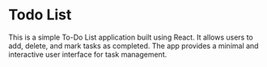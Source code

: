 # Todo List
This is a simple To-Do List application built using React. It allows users to add, delete, and mark tasks as completed. The app provides a minimal and interactive user interface for task management.
